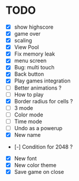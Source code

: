 # TODO
- [x] show highscore
- [x] game over
- [x] scaling
- [x] View Pool
- [x] Fix memory leak
- [x] menu screen
- [x] Bug: multi touch
- [x] Back button
- [x] Play games integration
- [ ] Better animations ?
- [ ] How to play
- [x] Border radius for cells ?
- [ ] 3 mode
- [ ] Color mode
- [ ] Time mode
- [ ] Undo as a powerup
- [x] New name
- [-] Condition for 2048 ?
- [x] New font
- [x] New color theme
- [x] Save game on close
